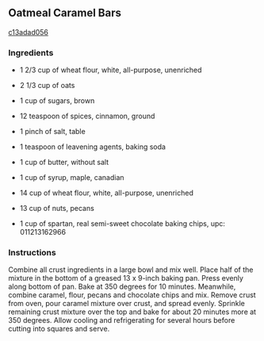 ## Oatmeal Caramel Bars

[c13adad056](http://www.food.com/recipe/oatmeal-caramel-bars-24371)

### Ingredients

 - 1 2/3 cup of wheat flour, white, all-purpose, unenriched

 - 2 1/3 cup of oats

 - 1 cup of sugars, brown

 - 12 teaspoon of spices, cinnamon, ground

 - 1 pinch of salt, table

 - 1 teaspoon of leavening agents, baking soda

 - 1 cup of butter, without salt

 - 1 cup of syrup, maple, canadian

 - 14 cup of wheat flour, white, all-purpose, unenriched

 - 13 cup of nuts, pecans

 - 1 cup of spartan, real semi-sweet chocolate baking chips, upc: 011213162966

### Instructions

Combine all crust ingredients in a large bowl and mix well. Place half of the mixture in the bottom of a greased 13 x 9-inch baking pan. Press evenly along bottom of pan. Bake at 350 degrees for 10 minutes. Meanwhile, combine caramel, flour, pecans and chocolate chips and mix. Remove crust from oven, pour caramel mixture over crust, and spread evenly. Sprinkle remaining crust mixture over the top and bake for about 20 minutes more at 350 degrees. Allow cooling and refrigerating for several hours before cutting into squares and serve.